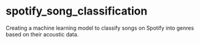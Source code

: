 # spotify_song_classification
Creating a machine learning model to classify songs on Spotify into genres based on their acoustic data.
